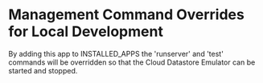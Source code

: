# Management Command Overrides for Local Development

By adding this app to INSTALLED_APPS the 'runserver' and 'test' commands
will be overridden so that the Cloud Datastore Emulator can be started and stopped.
